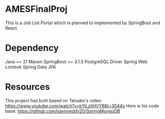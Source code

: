 # AMESFinalProj
This is a Job List Portal which is planned to implemented by SpringBoot and React.

# Dependency
Java == 21
Maven
SpringBoot == 3.1.5
PostgreSQL Driver 
Spring Web
Lombok 
Spring Data JPA

# Resources
This project has built based on Telusko's video: https://www.youtube.com/watch?v=kYiLzIiHVY8&t=3044s
Here is his code base: https://github.com/navinreddy20/SpringMongoDB